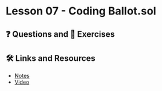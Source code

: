 # Lesson 07 - Coding Ballot.sol

## ❓ Questions and 💪 Exercises

## 🛠️ Links and Resources

- [Notes](https://github.com/Encode-Club-Solidity-Bootcamp/Lesson-07)
- [Video](https://www.youtube.com/watch?v=zwEwN5PCA9M)
